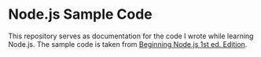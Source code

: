 # Node.js Sample Code
This repository serves as documentation for the code I wrote while learning Node.js. The sample code is taken from [Beginning Node.js 1st ed. Edition](https://www.amazon.com/Beginning-Node-js-Basarat-Syed/dp/1484201884/ref=sr_1_1?crid=1CGUVZAJ53P9I&keywords=beginning+node.js&qid=1580983908&sprefix=beginning+no%2Caps%2C464&sr=8-1).
